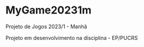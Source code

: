 # MyGame20231m
Projeto de Jogos 2023/1 - Manhã

Projeto em desenvolvimento na disciplina - EP/PUCRS
